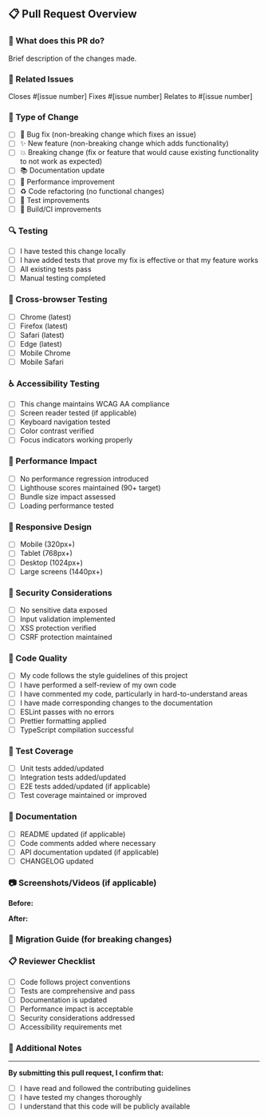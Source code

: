 ## 📋 Pull Request Overview

### 🎯 What does this PR do?

Brief description of the changes made.

### 🔗 Related Issues

Closes #[issue number]
Fixes #[issue number]
Relates to #[issue number]

### 🧪 Type of Change

- [ ] 🐛 Bug fix (non-breaking change which fixes an issue)
- [ ] ✨ New feature (non-breaking change which adds functionality)
- [ ] 💥 Breaking change (fix or feature that would cause existing functionality to not work as expected)
- [ ] 📚 Documentation update
- [ ] 🚀 Performance improvement
- [ ] ♻️ Code refactoring (no functional changes)
- [ ] 🧪 Test improvements
- [ ] 🔧 Build/CI improvements

### 🔍 Testing

- [ ] I have tested this change locally
- [ ] I have added tests that prove my fix is effective or that my feature works
- [ ] All existing tests pass
- [ ] Manual testing completed

### 📱 Cross-browser Testing

- [ ] Chrome (latest)
- [ ] Firefox (latest)
- [ ] Safari (latest)
- [ ] Edge (latest)
- [ ] Mobile Chrome
- [ ] Mobile Safari

### ♿ Accessibility Testing

- [ ] This change maintains WCAG AA compliance
- [ ] Screen reader tested (if applicable)
- [ ] Keyboard navigation tested
- [ ] Color contrast verified
- [ ] Focus indicators working properly

### 🚀 Performance Impact

- [ ] No performance regression introduced
- [ ] Lighthouse scores maintained (90+ target)
- [ ] Bundle size impact assessed
- [ ] Loading performance tested

### 📱 Responsive Design

- [ ] Mobile (320px+)
- [ ] Tablet (768px+)
- [ ] Desktop (1024px+)
- [ ] Large screens (1440px+)

### 🔐 Security Considerations

- [ ] No sensitive data exposed
- [ ] Input validation implemented
- [ ] XSS protection verified
- [ ] CSRF protection maintained

### 📝 Code Quality

- [ ] My code follows the style guidelines of this project
- [ ] I have performed a self-review of my own code
- [ ] I have commented my code, particularly in hard-to-understand areas
- [ ] I have made corresponding changes to the documentation
- [ ] ESLint passes with no errors
- [ ] Prettier formatting applied
- [ ] TypeScript compilation successful

### 🧪 Test Coverage

- [ ] Unit tests added/updated
- [ ] Integration tests added/updated
- [ ] E2E tests added/updated (if applicable)
- [ ] Test coverage maintained or improved

### 📖 Documentation

- [ ] README updated (if applicable)
- [ ] Code comments added where necessary
- [ ] API documentation updated (if applicable)
- [ ] CHANGELOG updated

### 📷 Screenshots/Videos (if applicable)

<!-- Add screenshots or videos to demonstrate the changes -->

**Before:**

<!-- Screenshot of before state -->

**After:**

<!-- Screenshot of after state -->

### 🔄 Migration Guide (for breaking changes)

<!-- If this is a breaking change, provide migration instructions -->

### 📋 Reviewer Checklist

- [ ] Code follows project conventions
- [ ] Tests are comprehensive and pass
- [ ] Documentation is updated
- [ ] Performance impact is acceptable
- [ ] Security considerations addressed
- [ ] Accessibility requirements met

### 📝 Additional Notes

<!-- Any additional information that reviewers should know -->

---

**By submitting this pull request, I confirm that:**

- [ ] I have read and followed the contributing guidelines
- [ ] I have tested my changes thoroughly
- [ ] I understand that this code will be publicly available

